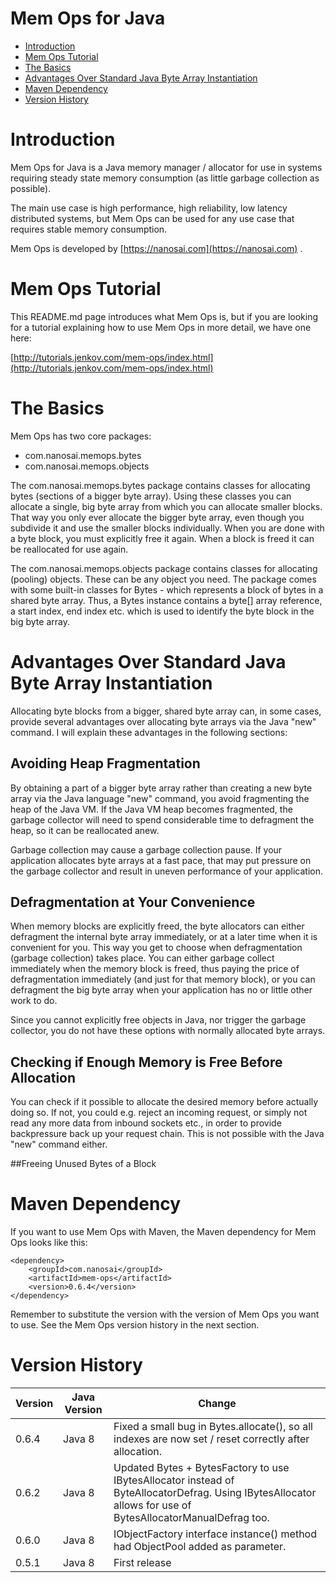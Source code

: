 # Mem Ops for Java

- [Introduction](#introduction)
- [Mem Ops Tutorial](#tutorial)
- [The Basics](#basics)
- [Advantages Over Standard Java Byte Array Instantiation](#advantages)
- [Maven Dependency](#maven-dependency)
- [Version History](#version-history)


<a name="introduction"></a>

# Introduction

Mem Ops for Java is a Java memory manager / allocator for use in systems requiring steady state memory consumption
(as little garbage collection as possible).

The main use case is high performance, high reliability, low latency distributed systems, but Mem Ops can be used for
any use case that requires stable memory consumption.

Mem Ops is developed by [https://nanosai.com](https://nanosai.com) .


<a name="tutorial"></a>

# Mem Ops Tutorial
This README.md page introduces what Mem Ops is, but if you are looking for a tutorial explaining how to use
Mem Ops in more detail, we have one here:

[http://tutorials.jenkov.com/mem-ops/index.html](http://tutorials.jenkov.com/mem-ops/index.html)


<a name="basics"></a>

# The Basics

Mem Ops has two core packages:

 - com.nanosai.memops.bytes
 - com.nanosai.memops.objects

The com.nanosai.memops.bytes package contains classes for allocating bytes (sections of a bigger byte array). Using these
classes you can allocate a single, big byte array from which you can allocate smaller blocks. That way you only
ever allocate the bigger byte array, even though you subdivide it and use the smaller blocks individually.
When you are done with a byte block, you must explicitly free it again. When
a block is freed it can be reallocated for use again.

The com.nanosai.memops.objects package contains classes for allocating (pooling) objects. These can be any object
you need. The package comes with some built-in classes for Bytes - which represents a block of bytes in a shared
byte array. Thus, a Bytes instance contains a byte[] array reference, a start index, end index etc. which is used
to identify the byte block in the big byte array.


<a name="advantages"></a>

# Advantages Over Standard Java Byte Array Instantiation
Allocating byte blocks from a bigger, shared byte array can, in some cases, provide several advantages
over allocating byte arrays via the Java "new" command. I will explain these advantages in the following sections:


## Avoiding Heap Fragmentation
By obtaining a part of a bigger byte array rather than creating a new byte array via the Java language "new" command,
you avoid fragmenting the heap of the Java VM. If the Java VM heap becomes fragmented, the garbage collector will
need to spend considerable time to defragment the heap, so it can be reallocated anew.

Garbage collection may cause a garbage collection pause. If your application allocates byte arrays at a fast pace,
that may put pressure on the garbage collector and result in uneven performance of your application.


## Defragmentation at Your Convenience
When memory blocks are explicitly freed, the byte allocators can either defragment
the internal byte array immediately, or at a later time when it is convenient for you. This way you get to choose
when defragmentation (garbage collection) takes place. You can either garbage collect immediately when the
memory block is freed, thus paying the price of defragmentation immediately (and just for that memory block),
or you can defragment the big byte array when your application has no or little other work to do.

Since you cannot explicitly free objects in Java, nor trigger the garbage collector, you do not have these options
with normally allocated byte arrays.


## Checking if Enough Memory is Free Before Allocation
You can check if it possible to allocate the desired memory before actually doing so. If not, you could e.g.
reject an incoming request, or simply not read any more data from inbound sockets etc., in order to provide
backpressure back up your request chain. This is not possible with the Java "new" command either.


##Freeing Unused Bytes of a Block



<a name="maven-dependency"></a>

# Maven Dependency

If you want to use Mem Ops with Maven, the Maven dependency for Mem Ops looks like this:

    <dependency>
        <groupId>com.nanosai</groupId>
        <artifactId>mem-ops</artifactId>
        <version>0.6.4</version>
    </dependency>

Remember to substitute the version with the version of Mem Ops you want to use. See the Mem Ops version history in
the next section.


<a name="version-history"></a>

# Version History

| Version | Java Version | Change |
|---------|--------------|--------|
| 0.6.4   | Java 8       | Fixed a small bug in Bytes.allocate(), so all indexes are now set / reset correctly after allocation.   |
| 0.6.2   | Java 8       | Updated Bytes + BytesFactory to use IBytesAllocator instead of ByteAllocatorDefrag. Using IBytesAllocator allows for use of BytesAllocatorManualDefrag too.   |
| 0.6.0   | Java 8       | IObjectFactory interface instance() method had ObjectPool added as parameter.  |
| 0.5.1   | Java 8       | First release |


